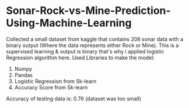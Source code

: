 # Sonar-Rock-vs-Mine-Prediction-Using-Machine-Learning
Collected a small dataset from kaggle that contains 208 sonar data with a binary output (Where the data represents either Rock or Mine). 
This is a supervised learning & output is binary that's why i applied logistic Regression algorithm here.
Used Libraries to make the model:
1) Numpy 
2) Pandas
3) Logistic Regression from Sk-learn
4) Accuracy Score from Sk-learn

Accuracy of testing data is: 0.76 (dataset was too small)


